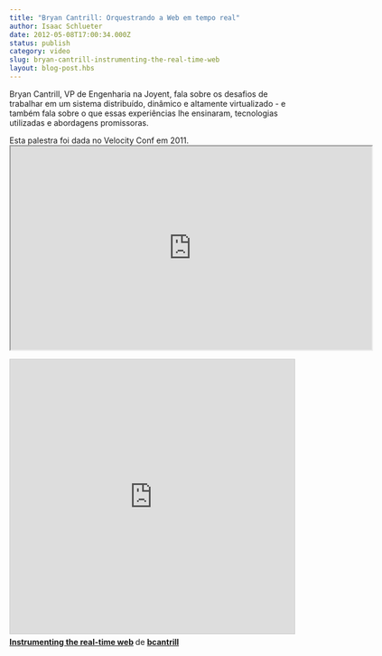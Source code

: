 ```yaml
---
title: "Bryan Cantrill: Orquestrando a Web em tempo real"
author: Isaac Schlueter
date: 2012-05-08T17:00:34.000Z
status: publish
category: video
slug: bryan-cantrill-instrumenting-the-real-time-web
layout: blog-post.hbs
---
```


Bryan Cantrill, VP de Engenharia na Joyent, fala sobre os desafios de trabalhar em um sistema distribuído, dinâmico e altamente virtualizado - e também fala sobre o que essas experiências lhe ensinaram, tecnologias utilizadas e abordagens promissoras.

Esta palestra foi dada no Velocity Conf em 2011. <iframe width="640" height="360" src="https://www.youtube.com/embed/F5jCXdTYJYc" allowfullscreen mark="crwd-mark"></iframe>
<iframe src="https://slideshare.net/slideshow/embed_code/key/DVu5NQDhPXN709" width="595" height="485" style="border:1px solid #ccc; border-width:1px; margin-bottom:5px; max-width: 100%;" allowfullscreen mark="crwd-mark"> </iframe> <div style="margin-bottom:5px"> <strong> <a href="https://slideshare.net/bcantrill/instrumenting-the-realtime-web" title="Instrumenting the real-time web" rel="noopener" target="_blank">Instrumenting the real-time web</a> </strong> de <strong><a href="//www.slideshare.net/bcantrill" rel="noopener" target="_blank">bcantrill</a></strong> </div>

